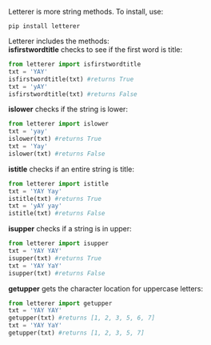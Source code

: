 Letterer is more string methods.
To install, use:
```
pip install letterer
```
Letterer includes the methods:  
__isfirstwordtitle__ checks to see if the first word is title:
```python
from letterer import isfirstwordtitle
txt = 'YAY'
isfirstwordtitle(txt) #returns True
txt = 'yAY'
isfirstwordtitle(txt) #returns False
```
__islower__ checks if the string is lower:
```python
from letterer import islower
txt = 'yay'
islower(txt) #returns True
txt = 'Yay'
islower(txt) #returns False
```
__istitle__ checks if an entire string is title:
```python
from letterer import istitle
txt = 'YAY Yay'
istitle(txt) #returns True
txt = 'yAY yay'
istitle(txt) #returns False
```
__isupper__ checks if a string is in upper:
```python
from letterer import isupper
txt = 'YAY YAY'
isupper(txt) #returns True
txt = 'YAY YaY'
isupper(txt) #returns False
```
__getupper__ gets the character location for uppercase letters:
```python
from letterer import getupper
txt = 'YAY YAY'
getupper(txt) #returns [1, 2, 3, 5, 6, 7]
txt = 'YAY YaY'
getupper(txt) #returns [1, 2, 3, 5, 7]
```
